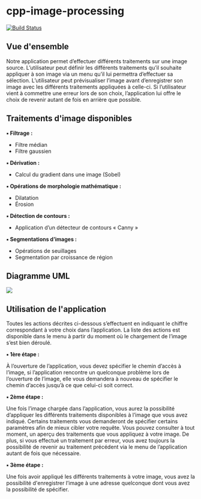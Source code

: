 # cpp-image-processing

[![Build Status](https://travis-ci.org/joemccann/dillinger.svg?branch=master)](https://lordmorgoth.net/)

## Vue d'ensemble

Notre application permet d’effectuer différents traitements sur une image source. L’utilisateur peut définir les différents traitements qu’il souhaite appliquer à son image via un menu qu’il lui permettra d’effectuer sa sélection. L’utilisateur peut prévisualiser l’image avant d’enregistrer son image avec les différents traitements appliquées à celle-ci. Si l’utilisateur vient à commettre une erreur lors de son choix, l’application lui offre le choix de revenir autant de fois en arrière que possible.

## Traitements d'image disponibles

**▪ Filtrage :** 
- Filtre médian
- Filtre gaussien

**▪ Dérivation :**
- Calcul du gradient dans une image (Sobel)

**▪ Opérations de morphologie mathématique :**
- Dilatation 
- Érosion

**▪ Détection de contours :**  
- Application d’un détecteur de contours « Canny »

**▪ Segmentations d’images :**  
- Opérations de seuillages 
- Segmentation par croissance de région

## Diagramme UML 

![](https://yuml.me/tomrh/uml.png)

## Utilisation de l'application

Toutes les actions décrites ci-dessous s’effectuent en indiquant le chiffre correspondant à votre choix dans l’application. La liste des actions est disponible dans le menu à partir du moment où le chargement de l’image s’est bien déroulé.

**▪ 1ère étape :**

À l’ouverture de l’application, vous devez spécifier le chemin d’accès à l’image, si l’application rencontre un quelconque problème lors de l’ouverture de l’image, elle vous demandera à nouveau de spécifier le chemin d’accès jusqu’à ce que celui-ci soit correct.

**▪ 2ème étape :**

Une fois l’image chargée dans l’application, vous aurez la possibilité d’appliquer les différents traitements disponibles à l’image que vous avez indiqué. Certains traitements vous demanderont de spécifier certains paramètres afin de mieux cibler votre requête.
Vous pouvez consulter à tout moment, un aperçu des traitements que vous appliquez à votre image.
De plus, si vous effectué un traitement par erreur, vous avez toujours la possibilité de revenir au traitement précédent via le menu de l’application autant de fois que nécessaire.

**▪ 3ème étape :**

Une fois avoir appliqué les différents traitements à votre image, vous avez la possibilité d'enregistrer l’image à une adresse quelconque dont vous avez la possibilité de spécifier.
